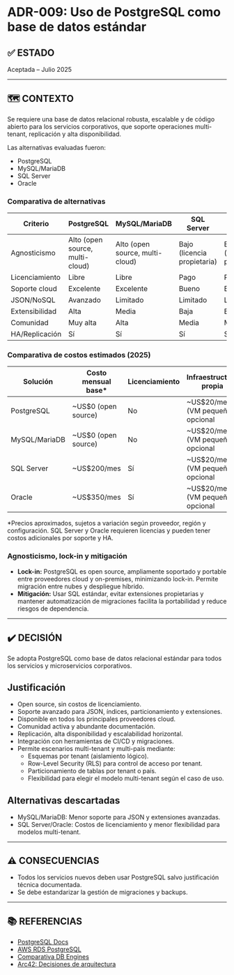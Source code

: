 # ADR-009: Uso de PostgreSQL como base de datos estándar

## ✅ ESTADO

Aceptada – Julio 2025

---

## 🗺️ CONTEXTO

Se requiere una base de datos relacional robusta, escalable y de código abierto para los servicios corporativos, que soporte operaciones multi-tenant, replicación y alta disponibilidad.

Las alternativas evaluadas fueron:

- PostgreSQL
- MySQL/MariaDB
- SQL Server
- Oracle

### Comparativa de alternativas

| Criterio                | PostgreSQL | MySQL/MariaDB | SQL Server | Oracle |
|------------------------|------------|--------------|------------|--------|
| Agnosticismo           | Alto (open source, multi-cloud) | Alto (open source, multi-cloud) | Bajo (licencia propietaria) | Bajo (licencia propietaria) |
| Licenciamiento         | Libre      | Libre        | Pago       | Pago   |
| Soporte cloud          | Excelente  | Excelente    | Bueno      | Bueno  |
| JSON/NoSQL             | Avanzado   | Limitado     | Limitado   | Limitado|
| Extensibilidad         | Alta       | Media        | Baja       | Baja   |
| Comunidad              | Muy alta   | Alta         | Media      | Media  |
| HA/Replicación         | Sí         | Sí           | Sí         | Sí     |

### Comparativa de costos estimados (2025)

| Solución        | Costo mensual base* | Licenciamiento | Infraestructura propia |
|-----------------|---------------------|----------------|-----------------------|
| PostgreSQL      | ~US$0 (open source) | No             | ~US$20/mes (VM pequeña) opcional |
| MySQL/MariaDB   | ~US$0 (open source) | No             | ~US$20/mes (VM pequeña) opcional |
| SQL Server      | ~US$200/mes         | Sí             | ~US$20/mes (VM pequeña) opcional |
| Oracle          | ~US$350/mes         | Sí             | ~US$20/mes (VM pequeña) opcional |

*Precios aproximados, sujetos a variación según proveedor, región y configuración. SQL Server y Oracle requieren licencias y pueden tener costos adicionales por soporte y HA.

### Agnosticismo, lock-in y mitigación

- **Lock-in:** PostgreSQL es open source, ampliamente soportado y portable entre proveedores cloud y on-premises, minimizando lock-in. Permite migración entre nubes y despliegue híbrido.
- **Mitigación:** Usar SQL estándar, evitar extensiones propietarias y mantener automatización de migraciones facilita la portabilidad y reduce riesgos de dependencia.

---

## ✔️ DECISIÓN

Se adopta PostgreSQL como base de datos relacional estándar para todos los servicios y microservicios corporativos.

## Justificación

- Open source, sin costos de licenciamiento.
- Soporte avanzado para JSON, índices, particionamiento y extensiones.
- Disponible en todos los principales proveedores cloud.
- Comunidad activa y abundante documentación.
- Replicación, alta disponibilidad y escalabilidad horizontal.
- Integración con herramientas de CI/CD y migraciones.
- Permite escenarios multi-tenant y multi-país mediante:
  - Esquemas por tenant (aislamiento lógico).
  - Row-Level Security (RLS) para control de acceso por tenant.
  - Particionamiento de tablas por tenant o país.
  - Flexibilidad para elegir el modelo multi-tenant según el caso de uso.

## Alternativas descartadas

- MySQL/MariaDB: Menor soporte para JSON y extensiones avanzadas.
- SQL Server/Oracle: Costos de licenciamiento y menor flexibilidad para modelos multi-tenant.

---

## ⚠️ CONSECUENCIAS

- Todos los servicios nuevos deben usar PostgreSQL salvo justificación técnica documentada.
- Se debe estandarizar la gestión de migraciones y backups.

---

## 📚 REFERENCIAS

- [PostgreSQL Docs](https://www.postgresql.org/docs/)
- [AWS RDS PostgreSQL](https://aws.amazon.com/rds/postgresql/)
- [Comparativa DB Engines](https://db-engines.com/en/ranking)
- [Arc42: Decisiones de arquitectura](https://arc42.org/decision/)
